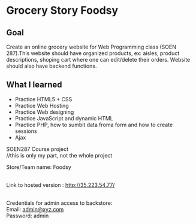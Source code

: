# Grocery Story Foodsy
## Goal
Create an online grocery website for Web Programming class (SOEN 287).This website should have organized products, ex: aisles, product descriptions, shoping cart where one can edit/delete their orders. Website should also have backend functions.


## What I learned
- Practice HTML5 + CSS
- Practice Web Hosting
- Practice Web designing
- Practice JavaScript and dynamic HTML
- Practice PHP, how to sumbit data froma form and how to create sessions
- Ajax


SOEN287 Course project <br/>
//this is only my part, not the whole project

Store/Team name: Foodsy<br/><br/>

Link to hosted version : 	<a href="http://35.223.54.77/">http://35.223.54.77/</a><br/><br/>

Credentials for admin access to backstore:<br/>
    Email: admin@xyz.com<br/>
    Password: admin<br/>

